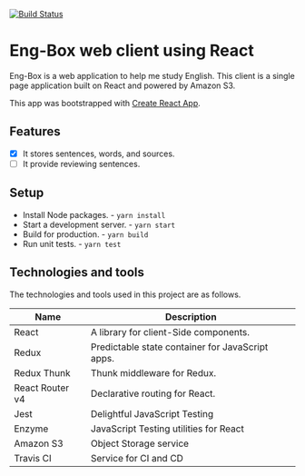 [![Build Status](https://travis-ci.org/duwonyi/eng-box-react.svg?branch=master)](https://travis-ci.org/duwonyi/eng-box-react)

# Eng-Box web client using React

Eng-Box is a web application to help me study English. This client is a single page application built on React and powered by Amazon S3.

This app was bootstrapped with [Create React App](https://github.com/facebookincubator/create-react-app).

## Features

- [x] It stores sentences, words, and sources.
- [ ] It provide reviewing sentences.

## Setup

- Install Node packages. -  `yarn install`
- Start a development server. - `yarn start`
- Build for production. - `yarn build`
- Run unit tests. - `yarn test`

## Technologies and tools

The technologies and tools used in this project are as follows.

| **Name** | **Description** |
| -------- | --------------- |
| React | A library for client-Side components. |
| Redux | Predictable state container for JavaScript apps. |
| Redux Thunk | Thunk middleware for Redux. |
| React Router v4 | Declarative routing for React. |
| Jest | Delightful JavaScript Testing |
| Enzyme | JavaScript Testing utilities for React  |
| Amazon S3 | Object Storage service |
| Travis CI | Service for CI and CD |
